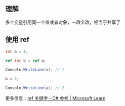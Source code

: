 ## 理解

多个变量引用同一个值或者对象，一改全改，相当于共享了

## 使用 ref

```cs
int a = 1;

ref int b = ref a;

Console.WriteLine(a); // 1

b = 2;

Console.WriteLine(a); // 2
```

更多信息：[ref 关键字 - C# 参考 | Microsoft Learn](https://learn.microsoft.com/zh-cn/dotnet/csharp/language-reference/keywords/ref)
